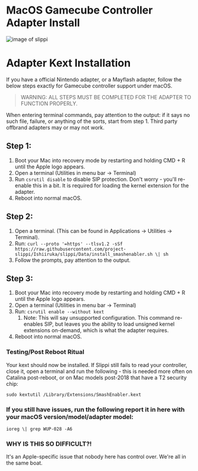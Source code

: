 # MacOS Gamecube Controller Adapter Install

![image of slippi](https://slippi.gg/static/media/SlippiLogo.81afd6df.svg)

# Adapter Kext Installation
If you have a official Nintendo adapter, or a Mayflash adapter, follow the below steps exactly for Gamecube controller support under macOS. 

> WARNING: ALL STEPS MUST BE COMPLETED FOR THE ADAPTER TO FUNCTION PROPERLY.

When entering terminal commands, pay attention to the output: if it says no such file, failure, or anything of the sorts, start from step 1. Third party offbrand adapters may or may not work.

## Step 1:
1. Boot your Mac into recovery mode by restarting and holding CMD + R until the Apple logo appears.
1. Open a terminal (Utilities in menu bar -> Terminal)
1. Run `csrutil disable` to disable SIP protection. Don't worry - you'll re-enable this in a bit. It is required for loading the kernel extension for the adapter.
1. Reboot into normal macOS.

## Step 2:
1. Open a terminal. (This can be found in Applications -> Utilities -> Terminal).
1. Run: `curl --proto '=https' --tlsv1.2 -sSf https://raw.githubusercontent.com/project-slippi/Ishiiruka/slippi/Data/install_smashenabler.sh \| sh`
1. Follow the prompts, pay attention to the output.

## Step 3:
1. Boot your Mac into recovery mode by restarting and holding CMD + R until the Apple logo appears.
1. Open a terminal (Utilities in menu bar -> Terminal)
1. Run: `csrutil enable --without kext`
    1. Note: This will say unsupported configuration. This command re-enables SIP, but leaves you the ability to load unsigned kernel extensions on-demand, which is what the adapter requires.
1. Reboot into normal macOS.

### Testing/Post Reboot Ritual
Your kext should now be installed. If Slippi still fails to read your controller, close it, open a terminal and run the following - this is needed more often on Catalina post-reboot, or on Mac models post-2018 that have a T2 security chip:

`sudo kextutil /Library/Extensions/SmashEnabler.kext`

### If you still have issues, run the following report it in here with your macOS version/model/adapter model:

`ioreg \| grep WUP-028 -A6`

### WHY IS THIS SO DIFFICULT?!
It's an Apple-specific issue that nobody here has control over. We're all in the same boat. 